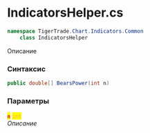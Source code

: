
# IndicatorsHelper.cs
```csharp
namespace TigerTrade.Chart.Indicators.Common  
    class IndicatorsHelper
```

Описание

### Синтаксис
```csharp
public double[] BearsPower(int n)
```

### Параметры  
<mark style="color:red;">**`n`**</mark> <mark style="color: rgb(255, 166, 87);">`int`</mark>  
 *Описание*  
  

                    
                    